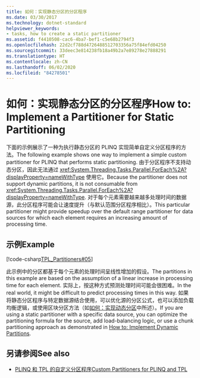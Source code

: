 ```yaml
---
title: 如何：实现静态分区的分区程序
ms.date: 03/30/2017
ms.technology: dotnet-standard
helpviewer_keywords:
- tasks, how to create a static partitioner
ms.assetid: f4410508-cac6-4ba7-bef1-c5e68b2794f3
ms.openlocfilehash: 22d2cf788d4726488512703356a75f84efd04250
ms.sourcegitcommit: 33deec3e814238fb18a49b2a7e89278e27888291
ms.translationtype: HT
ms.contentlocale: zh-CN
ms.lasthandoff: 06/02/2020
ms.locfileid: "84278501"
---
```

# <a name="how-to-implement-a-partitioner-for-static-partitioning"></a><span data-ttu-id="58a7d-102">如何：实现静态分区的分区程序</span><span class="sxs-lookup"><span data-stu-id="58a7d-102">How to: Implement a Partitioner for Static Partitioning</span></span>
<span data-ttu-id="58a7d-103">下面的示例展示了一种为执行静态分区的 PLINQ 实现简单自定义分区程序的方法。</span><span class="sxs-lookup"><span data-stu-id="58a7d-103">The following example shows one way to implement a simple custom partitioner for PLINQ that performs static partitioning.</span></span> <span data-ttu-id="58a7d-104">由于分区程序不支持动态分区，因此无法通过 <xref:System.Threading.Tasks.Parallel.ForEach%2A?displayProperty=nameWithType> 使用它。</span><span class="sxs-lookup"><span data-stu-id="58a7d-104">Because the partitioner does not support dynamic partitions, it is not consumable from <xref:System.Threading.Tasks.Parallel.ForEach%2A?displayProperty=nameWithType>.</span></span> <span data-ttu-id="58a7d-105">对于每个元素需要越来越多处理时间的数据源，此分区程序可能会让速度提升（与默认范围分区程序相比）。</span><span class="sxs-lookup"><span data-stu-id="58a7d-105">This particular partitioner might provide speedup over the default range partitioner for data sources for which each element requires an increasing amount of processing time.</span></span>  
  
## <a name="example"></a><span data-ttu-id="58a7d-106">示例</span><span class="sxs-lookup"><span data-stu-id="58a7d-106">Example</span></span>  
 [!code-csharp[TPL_Partitioners#05](../../../samples/snippets/csharp/VS_Snippets_Misc/tpl_partitioners/cs/partitioners.cs#05)]  
  
 <span data-ttu-id="58a7d-107">此示例中的分区都基于每个元素的处理时间呈线性增加的假设。</span><span class="sxs-lookup"><span data-stu-id="58a7d-107">The partitions in this example are based on the assumption of a linear increase in processing time for each element.</span></span> <span data-ttu-id="58a7d-108">实际上，按这种方式预测处理时间可能会很困难。</span><span class="sxs-lookup"><span data-stu-id="58a7d-108">In the real world, it might be difficult to predict processing times in this way.</span></span> <span data-ttu-id="58a7d-109">如果将静态分区程序与特定数据源结合使用，可以优化源的分区公式，也可以添加负载均衡逻辑，或使用区块分区方法（如[如何：实现动态分区](how-to-implement-dynamic-partitions.md)中所述）。</span><span class="sxs-lookup"><span data-stu-id="58a7d-109">If you are using a static partitioner with a specific data source, you can optimize the partitioning formula for the source, add load-balancing logic, or use a chunk partitioning approach as demonstrated in [How to: Implement Dynamic Partitions](how-to-implement-dynamic-partitions.md).</span></span>  
  
## <a name="see-also"></a><span data-ttu-id="58a7d-110">另请参阅</span><span class="sxs-lookup"><span data-stu-id="58a7d-110">See also</span></span>

- [<span data-ttu-id="58a7d-111">PLINQ 和 TPL 的自定义分区程序</span><span class="sxs-lookup"><span data-stu-id="58a7d-111">Custom Partitioners for PLINQ and TPL</span></span>](custom-partitioners-for-plinq-and-tpl.md)
